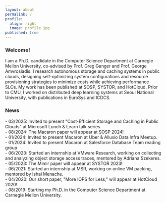 ```yaml
---
layout: about
permalink: /
profile:
  align: right
  image: profile.jpg
published: true
---
```


### Welcome!

I am a Ph.D. candidate in the Computer Science Department at Carnegie Mellon University, co-advised by Prof. Greg Ganger and Prof. George Amvrosiadis.
I research autonomous storage and caching systems in public clouds, designing self-optimizing system configurations and resource provisioning strategies to minimize costs while achieving performance SLOs.
My work has been published at SOSP, SYSTOR, and HotCloud. Prior to CMU, I worked on distributed deep learning systems at Seoul National University, with publications in EuroSys and ICDCS.


### News 
<!-- #### 2025 -->
<p style="margin: 0;">- 03/2025: Invited to present "Cost-Efficient Storage and Caching in Public Clouds" at Microsoft Lunch & Learn talk series.</p>

<!-- #### 2024 -->
<p style="margin: 0;">- 08/2024: The Macaron paper will appear at SOSP 2024!</p>
<p style="margin: 0;">- 01/2024: Invited to present Macaron at Uber & Alluxio Data Infra Meetup.</p>
<p style="margin: 0;">- 01/2024: Invited to present Macaron at Salesforce Database Team reading group</p>

<!-- #### 2023 -->
<p style="margin: 0;">- 06/2023: Started an internship at VMware Research, working on collecting and analyzing object storage access traces, mentored by Adriana Szekeres.</p>
<p style="margin: 0;">- 05/2023: The Mimir paper will appear at SYSTOR 2023!</p>

<!-- #### 2022 -->

<!-- #### 2021 -->
<p style="margin: 0;">- 06/2021: Started an internship at MSR, working on online VM packing, mentored by Ishai Menache.</p>

<!-- #### 2020 -->
<p style="margin: 0;">- 04/2020: Our short paper, "More IOPS for Less," will appear at HotCloud 2020!</p>

<!-- #### 2019 -->
<p style="margin: 0;">- 08/2019: Starting my Ph.D. in the Computer Science Department at Carnegie Mellon University.</p>


